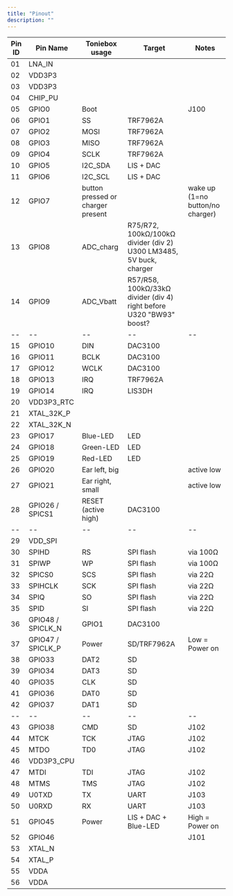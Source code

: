 ```yaml
---
title: "Pinout"
description: ""
---
```

| Pin ID  | Pin Name | Toniebox usage | Target | Notes |
| -- | -- | -- | -- | -- |
| 01 | LNA_IN | | | |
| 02 | VDD3P3 | | | |
| 03 | VDD3P3 | | | |
| 04 | CHIP_PU | | | |
| 05 | GPIO0 | Boot | | J100 |
| 06 | GPIO1 | SS | TRF7962A | |
| 07 | GPIO2 | MOSI | TRF7962A | |
| 08 | GPIO3 | MISO | TRF7962A | |
| 09 | GPIO4 | SCLK | TRF7962A |
| 10 | GPIO5 | I2C_SDA | LIS + DAC |
| 11 | GPIO6 | I2C_SCL | LIS + DAC | |
| 12 | GPIO7 | button pressed or charger present |  | wake up (1=no button/no charger) |
| 13 | GPIO8 | ADC_charg | R75/R72, 100kΩ/100kΩ divider (div 2) U300 LM3485, 5V buck, charger | |
| 14 | GPIO9 | ADC_Vbatt | R57/R58, 100kΩ/33kΩ divider (div 4) right before U320 "BW93" boost? | |
| -- | -- | -- | -- | -- |
| 15 | GPIO10 | DIN | DAC3100 | |
| 16 | GPIO11 | BCLK | DAC3100 | |
| 17 | GPIO12 | WCLK | DAC3100 | |
| 18 | GPIO13 | IRQ | TRF7962A | |
| 19 | GPIO14 | IRQ | LIS3DH | |
| 20 | VDD3P3_RTC | | | |
| 21 | XTAL_32K_P | | | |
| 22 | XTAL_32K_N | | | |
| 23 | GPIO17 | Blue-LED | LED | |
| 24 | GPIO18 | Green-LED | LED | |
| 25 | GPIO19 | Red-LED | LED | |
| 26 | GPIO20 | Ear left, big | | active low |
| 27 | GPIO21 | Ear right, small | | active low |
| 28 | GPIO26 / SPICS1 | RESET (active high) | DAC3100 | |
| -- | -- | -- | -- | -- |
| 29 | VDD_SPI | | | |
| 30 | SPIHD | RS | SPI flash | via 100Ω |
| 31 | SPIWP | WP | SPI flash | via 100Ω |
| 32 | SPICS0 | SCS | SPI flash | via 22Ω |
| 33 | SPIHCLK | SCK | SPI flash | via 22Ω |
| 34 | SPIQ | SO | SPI flash | via 22Ω |
| 35 | SPID | SI | SPI flash | via 22Ω |
| 36 | GPIO48 / SPICLK_N | GPIO1 | DAC3100 | |
| 37 | GPIO47 / SPICLK_P | Power | SD/TRF7962A | Low = Power on |
| 38 | GPIO33 | DAT2 | SD | |
| 39 | GPIO34 | DAT3 | SD | |
| 40 | GPIO35 | CLK | SD | |
| 41 | GPIO36 | DAT0 | SD | |
| 42 | GPIO37 | DAT1 | SD | |
| -- | -- | -- | -- | -- |
| 43 | GPIO38 | CMD | SD | J102 |
| 44 | MTCK | TCK | JTAG | J102 |
| 45 | MTDO | TD0 | JTAG | J102 |
| 46 | VDD3P3_CPU | | | |
| 47 | MTDI | TDI | JTAG | J102 |
| 48 | MTMS | TMS | JTAG | J102 |
| 49 | U0TXD | TX | UART | J103 |
| 50 | U0RXD | RX | UART | J103 |
| 51 | GPIO45 | Power | LIS + DAC + Blue-LED | High = Power on |
| 52 | GPIO46 | | | J101 |
| 53 | XTAL_N | | | |
| 54 | XTAL_P | | | |
| 55 | VDDA | | | |
| 56 | VDDA | | | |

